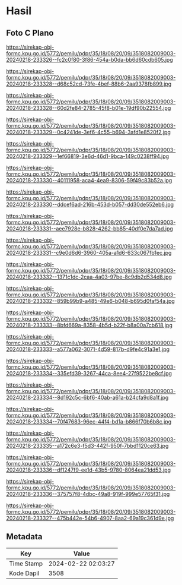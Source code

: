# Hasil

## Foto C Plano

https://sirekap-obj-formc.kpu.go.id/5772/pemilu/pdpr/35/18/08/20/09/3518082009003-20240218-233326--fc2c0f80-3f86-454a-b0da-bb6d60cdb605.jpg

https://sirekap-obj-formc.kpu.go.id/5772/pemilu/pdpr/35/18/08/20/09/3518082009003-20240218-233328--d68c52cd-73fe-4bef-88b6-2aa9378fb899.jpg

https://sirekap-obj-formc.kpu.go.id/5772/pemilu/pdpr/35/18/08/20/09/3518082009003-20240218-233328--60d2fe84-2785-45f8-b01e-19df90b22554.jpg

https://sirekap-obj-formc.kpu.go.id/5772/pemilu/pdpr/35/18/08/20/09/3518082009003-20240218-233329--0c4241de-3ef6-4c55-b694-3afd1e8520f2.jpg

https://sirekap-obj-formc.kpu.go.id/5772/pemilu/pdpr/35/18/08/20/09/3518082009003-20240218-233329--1ef66819-3e6d-46d1-9bca-149c0238ff94.jpg

https://sirekap-obj-formc.kpu.go.id/5772/pemilu/pdpr/35/18/08/20/09/3518082009003-20240218-233330--40111958-aca4-4ea9-8306-59f49c83b52a.jpg

https://sirekap-obj-formc.kpu.go.id/5772/pemilu/pdpr/35/18/08/20/09/3518082009003-20240218-233330--ddcef6ad-216b-453d-b057-dd30de552eb6.jpg

https://sirekap-obj-formc.kpu.go.id/5772/pemilu/pdpr/35/18/08/20/09/3518082009003-20240218-233331--aee7928e-b828-4262-bb85-40df0e7da7ad.jpg

https://sirekap-obj-formc.kpu.go.id/5772/pemilu/pdpr/35/18/08/20/09/3518082009003-20240218-233331--c9e0d6d6-3960-405a-a1d6-633c067fb1ec.jpg

https://sirekap-obj-formc.kpu.go.id/5772/pemilu/pdpr/35/18/08/20/09/3518082009003-20240218-233332--1371c1dc-2caa-4a03-97be-8c9db2d534d8.jpg

https://sirekap-obj-formc.kpu.go.id/5772/pemilu/pdpr/35/18/08/20/09/3518082009003-20240218-233332--859b99b9-a485-49e6-b048-b695d0faf54a.jpg

https://sirekap-obj-formc.kpu.go.id/5772/pemilu/pdpr/35/18/08/20/09/3518082009003-20240218-233333--8bfd669a-8358-4b5d-b22f-b8a00a7cb618.jpg

https://sirekap-obj-formc.kpu.go.id/5772/pemilu/pdpr/35/18/08/20/09/3518082009003-20240218-233333--a577a062-3071-4d59-817b-d9fe4c91a3e1.jpg

https://sirekap-obj-formc.kpu.go.id/5772/pemilu/pdpr/35/18/08/20/09/3518082009003-20240218-233334--335efd39-3267-44ca-8ee4-27f9522be8cf.jpg

https://sirekap-obj-formc.kpu.go.id/5772/pemilu/pdpr/35/18/08/20/09/3518082009003-20240218-233334--8d192c5c-6bf6-40ab-a61a-b24cfa9d8a1f.jpg

https://sirekap-obj-formc.kpu.go.id/5772/pemilu/pdpr/35/18/08/20/09/3518082009003-20240218-233334--70f47683-96ec-44f4-bd1a-b866f70b6b8c.jpg

https://sirekap-obj-formc.kpu.go.id/5772/pemilu/pdpr/35/18/08/20/09/3518082009003-20240218-233335--a172c6e3-f5d3-442f-950f-7bbd1120ce63.jpg

https://sirekap-obj-formc.kpu.go.id/5772/pemilu/pdpr/35/18/08/20/09/3518082009003-20240218-233336--df1247f9-ee1d-43b5-9780-8064ea21dd53.jpg

https://sirekap-obj-formc.kpu.go.id/5772/pemilu/pdpr/35/18/08/20/09/3518082009003-20240218-233336--375757f8-4dbc-49a8-919f-999e57765f31.jpg

https://sirekap-obj-formc.kpu.go.id/5772/pemilu/pdpr/35/18/08/20/09/3518082009003-20240218-233327--475b442e-54b6-4907-8aa2-69a19c361d9e.jpg


## Metadata

| Key        | Value               |
| ---------- | ------------------- |
| Time Stamp | 2024-02-22 02:03:27 |
| Kode Dapil | 3508                |



